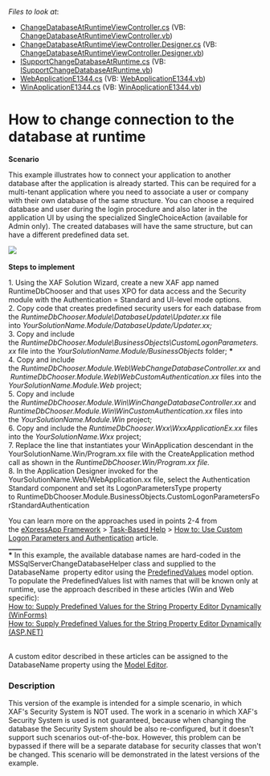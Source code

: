 <!-- default file list -->
*Files to look at*:

* [ChangeDatabaseAtRuntimeViewController.cs](./CS/WinWebSolution.Module/ChangeDatabaseAtRuntimeViewController.cs) (VB: [ChangeDatabaseAtRuntimeViewController.vb](./VB/WinWebSolution.Module/ChangeDatabaseAtRuntimeViewController.vb))
* [ChangeDatabaseAtRuntimeViewController.Designer.cs](./CS/WinWebSolution.Module/ChangeDatabaseAtRuntimeViewController.Designer.cs) (VB: [ChangeDatabaseAtRuntimeViewController.Designer.vb](./VB/WinWebSolution.Module/ChangeDatabaseAtRuntimeViewController.Designer.vb))
* [ISupportChangeDatabaseAtRuntime.cs](./CS/WinWebSolution.Module/ISupportChangeDatabaseAtRuntime.cs) (VB: [ISupportChangeDatabaseAtRuntime.vb](./VB/WinWebSolution.Module/ISupportChangeDatabaseAtRuntime.vb))
* [WebApplicationE1344.cs](./CS/WinWebSolution.Web/ApplicationCode/WebApplicationE1344.cs) (VB: [WebApplicationE1344.vb](./VB/WinWebSolution.Web/ApplicationCode/WebApplicationE1344.vb))
* [WinApplicationE1344.cs](./CS/WinWebSolution.Win/WinApplicationE1344.cs) (VB: [WinApplicationE1344.vb](./VB/WinWebSolution.Win/WinApplicationE1344.vb))
<!-- default file list end -->
# How to change connection to the database at runtime


<p><strong>Scenario</strong></p>
<p>This example illustrates how to connect your application to another database after the application is already started. This can be required for a multi-tenant application where you need to associate a user or company with their own database of the same structure. You can choose a required database and user during the login procedure and also later in the application UI by using the specialized SingleChoiceAction (available for Admin only). The created databases will have the same structure, but can have a different predefined data set.</p>
<p><img src="https://raw.githubusercontent.com/DevExpress-Examples/how-to-change-connection-to-the-database-at-runtime-e1344/9.1.2+/media/ffd2a3d2-ae0a-11e5-80bf-00155d62480c.png"><br><br><strong>Steps to implement<br></strong></p>
<p>1. Using the XAF Solution Wizard, create a new XAF app named RuntimeDbChooser and that uses XPO for data access and the Security module with the Authentication = Standard and UI-level mode options.<br>2. Copy code that creates predefined security users for each database from the <em>RuntimeDbChooser.Module\DatabaseUpdate\Updater.xx</em> file into <em>YourSolutionName.Module/DatabaseUpdate/Updater.xx;</em><br>3. Copy and include the <em>RuntimeDbChooser.Module\BusinessObjects\CustomLogonParameters.xx</em> file into the <em>YourSolutionName.Module/BusinessObjects</em> folder; <strong>*</strong><br>4. Copy and include the <em>RuntimeDbChooser.Module.Web\WebChangeDatabaseController.xx</em> and <em>RuntimeDbChooser.Module.Web\WebCustomAuthentication.xx</em> files into the <em>YourSolutionName.Module.Web</em> project;<br>5. Copy and include the <em>RuntimeDbChooser.Module.Win\WinChangeDatabaseController.xx</em> and <em>RuntimeDbChooser.Module.Win\WinCustomAuthentication.xx</em> files into the <em>YourSolutionName.Module.Win</em> project;<br>6. Copy and include the <em>RuntimeDbChooser.Wxx\WxxApplicationEx.xx</em> files into the <em>YourSolutionName.Wxx</em> project;<br>7. Replace the line that instantiates your WinApplication descendant in the YourSolutionName.Win/Program.xx file with the CreateApplication method call as shown in the <em>RuntimeDbChooser.Win/Program.xx file.<br></em>8. In the Application Designer invoked for the YourSolutionName.Web/WebApplication.xx file, select the Authentication Standard component and set its LogonParametersType property to RuntimeDbChooser.Module.BusinessObjects.CustomLogonParametersForStandardAuthentication</p>
<p>You can learn more on the approaches used in points 2-4 from the <a href="https://documentation.devexpress.com/eXpressAppFramework/CustomDocument112670.aspx">eXpressApp Framework</a> > <a href="https://documentation.devexpress.com/eXpressAppFramework/CustomDocument112682.aspx">Task-Based Help</a> > <a href="https://documentation.devexpress.com/eXpressAppFramework/CustomDocument112982.aspx">How to: Use Custom Logon Parameters and Authentication</a> article.<br><strong>____<br>*</strong> In this example, the available database names are hard-coded in the MSSqlServerChangeDatabaseHelper class and supplied to the DatabaseName  property editor using the <a href="https://documentation.devexpress.com/#eXpressAppFramework/DevExpressExpressAppModelIModelCommonMemberViewItem_PredefinedValuestopic">PredefinedValues</a> model option. To populate the PredefinedValues list with names that will be known only at runtime, use the approach described in these articles (Win and Web specific):<br><a href="https://documentation.devexpress.com/#eXpressAppFramework/CustomDocument113101">How to: Supply Predefined Values for the String Property Editor Dynamically (WinForms)</a><br><a href="https://documentation.devexpress.com/#eXpressAppFramework/CustomDocument113116">How to: Supply Predefined Values for the String Property Editor Dynamically (ASP.NET)</a><br><br></p>
<p>A custom editor described in these articles can be assigned to the DatabaseName property using the <a href="https://documentation.devexpress.com/#eXpressAppFramework/CustomDocument112582">Model Editor</a>.</p>


<h3>Description</h3>

<p>This version of the example is intended for a simple scenario, in which XAF&#39;s Security System is NOT used. The work in a scenario in which XAF&#39;s Security System is used is not guaranteed, because when changing the database the Security System should be also re-configured, but it doesn&#39;t support such scenarios out-of-the-box. However, this problem can be bypassed if there will be a separate database for security classes that won&#39;t be changed. This scenario will be demonstrated in the latest versions of the example.</p>

<br/>


